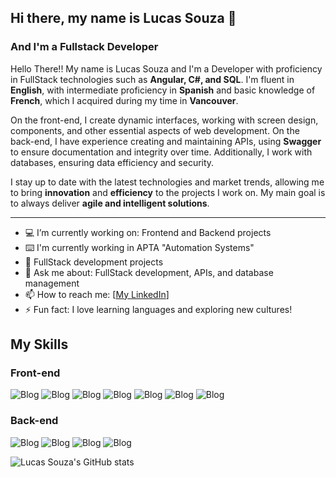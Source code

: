 ## Hi there, my name is Lucas Souza 👋  
### And I'm a Fullstack Developer

Hello There!! My name is Lucas Souza and I'm a Developer with proficiency in FullStack technologies such as **Angular, C#, and SQL**. I'm fluent in **English**, with intermediate proficiency in **Spanish** and basic knowledge of **French**, which I acquired during my time in **Vancouver**. 

On the front-end, I create dynamic interfaces, working with screen design, components, and other essential aspects of web development. On the back-end, I have experience creating and maintaining APIs, using **Swagger** to ensure documentation and integrity over time. Additionally, I work with databases, ensuring data efficiency and security.

I stay up to date with the latest technologies and market trends, allowing me to bring **innovation** and **efficiency** to the projects I work on. My main goal is to always deliver **agile and intelligent solutions**.

---

- 💻 I’m currently working on: Frontend and Backend projects
- ⌨️ I'm currently working in APTA "Automation Systems"
- 🧠 FullStack development projects
- 💬 Ask me about: FullStack development, APIs, and database management
- 📫 How to reach me: [[My LinkedIn](https://www.linkedin.com/in/lucas-vieira-souza-0435b1260/)]
- ⚡ Fun fact: I love learning languages and exploring new cultures!

## My Skills

### Front-end
![Blog](
https://img.shields.io/badge/HTML5-E34F26?style=for-the-badge&logo=html5&logoColor=white
)
![Blog](
    https://img.shields.io/badge/CSS3-1572B6?style=for-the-badge&logo=css3&logoColor=white
)
![Blog](
https://img.shields.io/badge/JavaScript-323330?style=for-the-badge&logo=javascript&logoColor=F7DF1E
)
![Blog](
https://img.shields.io/badge/Angular-DD0031?style=for-the-badge&logo=angular&logoColor=white
)
![Blog](
https://img.shields.io/badge/TypeScript-007ACC?style=for-the-badge&logo=typescript&logoColor=white
)
![Blog](
    https://img.shields.io/badge/Node.js-43853D?style=for-the-badge&logo=node.js&logoColor=white
)
![Blog](
https://img.shields.io/badge/Figma-F24E1E?style=for-the-badge&logo=figma&logoColor=white
)
### Back-end
![Blog](
https://img.shields.io/badge/C%23-239120?style=for-the-badge&logo=c-sharp&logoColor=white
)
![Blog](
https://img.shields.io/badge/PostgreSQL-316192?style=for-the-badge&logo=postgresql&logoColor=white
)
![Blog](
    https://img.shields.io/badge/MongoDB-4EA94B?style=for-the-badge&logo=mongodb&logoColor=white
)
![Blog](
    https://img.shields.io/badge/MySQL-00000F?style=for-the-badge&logo=mysql&logoColor=white
)

![Lucas Souza's GitHub stats](https://github-readme-stats.vercel.app/api?username=LucasVieiraaaa&show_icons=true&theme=radical)
